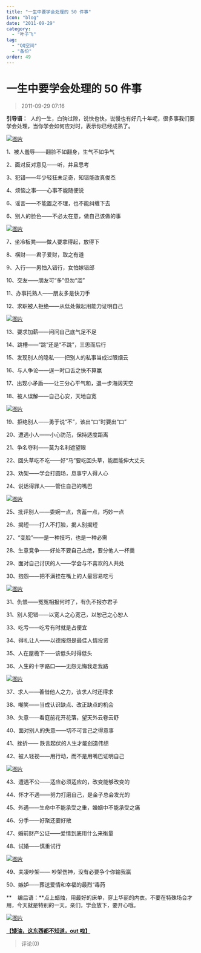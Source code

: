 ```yaml
---
title: "一生中要学会处理的 50 件事"
icon: "blog"
date: "2011-09-29"
category:
  - "叶子飞"
tag:
  - "QQ空间"
  - "备份"
order: 49
---
```

# 一生中要学会处理的 50 件事

> 2011-09-29 07:16

**引导语：**  人的一生，白驹过隙，说快也快，说慢也有好几十年呢，很多事我们要学会处理，当你学会如何应对时，表示你已经成熟了。

[![图片](https://pan.4a1801.life:11443/d/public/Qzone_wyf/Blogs/images/FC9BDC50.webp)](https://pan.4a1801.life:11443/d/public/Qzone_wyf/Blogs/images/FC9BDC50.webp)

1、被人羞辱——翻脸不如翻身，生气不如争气

2、面对反对意见——听，并且思考

3、犯错——年少轻狂未足奇，知错能改真俊杰

4、烦恼之事——心事不能随便说

6、谣言——不能置之不理，也不能纠缠下去

6、别人的脸色——不必太在意，做自己该做的事

[![图片](https://pan.4a1801.life:11443/d/public/Qzone_wyf/Blogs/images/60C39A10.webp)](https://pan.4a1801.life:11443/d/public/Qzone_wyf/Blogs/images/60C39A10.webp)

7、坐冷板凳——做人要拿得起，放得下

8、横财——君子爱财，取之有道

9、入行——男怕入错行，女怕嫁错郎

10、交友——朋友可“多”但勿“滥”

11、办事托熟人——朋友多是快刀手

12、求职被人拒绝——从低处做起用能力证明自己

[![图片](https://pan.4a1801.life:11443/d/public/Qzone_wyf/Blogs/images/26C2E5A6.webp)](https://pan.4a1801.life:11443/d/public/Qzone_wyf/Blogs/images/26C2E5A6.webp)

13、要求加薪——问问自己底气足不足

14、跳槽——“跳”还是“不跳”，三思而后行

15、发现别人的隐私——把别人的私事当成过眼烟云

16、与人争论——逞一时口舌之快不算赢

17、出现小矛盾——让三分心平气和，退一步海阔天空

18、被人误解——自己心安，天地自宽

[![图片](https://pan.4a1801.life:11443/d/public/Qzone_wyf/Blogs/images/B276494C.webp)](https://pan.4a1801.life:11443/d/public/Qzone_wyf/Blogs/images/B276494C.webp)

19、拒绝别人——勇于说“不”，该出“口”时要出“口”

20、遭遇小人——小心防范，保持适度距离

21、争名夺利——莫为名利遮望眼

22、回头草吃不吃——好“马”要吃回头草，能屈能伸大丈夫

23、劝架——学会打圆场，息事宁人得人心

24、说话得罪人——管住自己的嘴巴

[![图片](https://pan.4a1801.life:11443/d/public/Qzone_wyf/Blogs/images/4A7E4CF9.webp)](https://pan.4a1801.life:11443/d/public/Qzone_wyf/Blogs/images/4A7E4CF9.webp)

25、批评别人——委婉一点，含蓄一点，巧妙一点

26、揭短——打人不打脸，揭人别揭短

27、“变脸”——是一种技巧，也是一种必需

28、生意竞争——好处不要自己占绝，要分他人一杯羹

29、面对自己讨厌的人——学会与不喜欢的人共处

30、抱怨——把不满挂在嘴上的人最容易吃亏

[![图片](https://pan.4a1801.life:11443/d/public/Qzone_wyf/Blogs/images/B8D41A13.webp)](https://pan.4a1801.life:11443/d/public/Qzone_wyf/Blogs/images/B8D41A13.webp)

31、仇恨——冤冤相报何时了，有仇不报亦君子

31、别人犯错——以宽人之心宽己，以恕己之心恕人

33、吃亏——吃亏有时就是占便宜

34、得礼让人——以德报怨是最佳人情投资

35、人在屋檐下——该低头时得低头

36、人生的十字路口——无怨无悔我走我路

[![图片](https://pan.4a1801.life:11443/d/public/Qzone_wyf/Blogs/images/CF0D5D35.webp)](https://pan.4a1801.life:11443/d/public/Qzone_wyf/Blogs/images/CF0D5D35.webp)

37、求人——善借他人之力，该求人时还得求

38、嘲笑——当成认识缺点、改正缺点的机会

39、失意——看庭前花开花落，望天外云卷云舒

40、面对别人的失意——切不可言己之得意事

41、挫折—— 跌言起伏的人生才能创造伟绩

42、被人轻视——用行动，而不是用嘴巴证明自己

[![图片](https://pan.4a1801.life:11443/d/public/Qzone_wyf/Blogs/images/51F4C529.gif)](https://pan.4a1801.life:11443/d/public/Qzone_wyf/Blogs/images/51F4C529.gif)

43、遭遇不公——适应必须适应的，改变能够改变的

44、怀才不遇——努力打磨自己，是金子总会发光的

45、外遇——生命中不能承受之重，婚姻中不能承受之痛

46、分手——好聚还要好散

47、婚前财产公证——爱情到底用什么来衡量

48、试婚——慎重试行

[![图片](https://pan.4a1801.life:11443/d/public/Qzone_wyf/Blogs/images/A30D361B.webp)](https://pan.4a1801.life:11443/d/public/Qzone_wyf/Blogs/images/A30D361B.webp)

49、夫凄吵架—— 吵架伤神，没有必要争个你输我赢

50、嫉妒——葬送爱情和幸福的最烈“毒药

**    编后语：**点上蜡烛，用最好的床单，穿上华丽的内衣。不要在特殊场合才用，今天就是特别的一天。亲们，学会放下，要开心哦。

[](http://b208.photo.store.qq.com/http_imgload.cgi?/rurl4_b=4ddfef16269cb8ddfc5b8ab241a40b353b49da79b34b0d362138ea9f29b7f213deb0343b9feea245c1e5768bbf51815df9b9bc13a01e68e27568baebb8d7c3798b7a655ad5d59f71e66e0db0464291cc1c2ad700&a=208&b=208)[](http://b208.photo.store.qq.com/http_imgload.cgi?/rurl4_b=4ddfef16269cb8ddfc5b8ab241a40b353b49da79b34b0d362138ea9f29b7f213deb0343b9feea245c1e5768bbf51815df9b9bc13a01e68e27568baebb8d7c3798b7a655ad5d59f71e66e0db0464291cc1c2ad700&a=208&b=208)[](http://b208.photo.store.qq.com/http_imgload.cgi?/rurl4_b=4ddfef16269cb8ddfc5b8ab241a40b353b49da79b34b0d362138ea9f29b7f213deb0343b9feea245c1e5768bbf51815df9b9bc13a01e68e27568baebb8d7c3798b7a655ad5d59f71e66e0db0464291cc1c2ad700&a=208&b=208)[](http://b208.photo.store.qq.com/http_imgload.cgi?/rurl4_b=4ddfef16269cb8ddfc5b8ab241a40b353b49da79b34b0d362138ea9f29b7f213deb0343b9feea245c1e5768bbf51815df9b9bc13a01e68e27568baebb8d7c3798b7a655ad5d59f71e66e0db0464291cc1c2ad700&a=208&b=208)[](http://b208.photo.store.qq.com/http_imgload.cgi?/rurl4_b=4ddfef16269cb8ddfc5b8ab241a40b353b49da79b34b0d362138ea9f29b7f213deb0343b9feea245c1e5768bbf51815df9b9bc13a01e68e27568baebb8d7c3798b7a655ad5d59f71e66e0db0464291cc1c2ad700&a=208&b=208)[](http://b208.photo.store.qq.com/http_imgload.cgi?/rurl4_b=4ddfef16269cb8ddfc5b8ab241a40b353b49da79b34b0d362138ea9f29b7f213deb0343b9feea245c1e5768bbf51815df9b9bc13a01e68e27568baebb8d7c3798b7a655ad5d59f71e66e0db0464291cc1c2ad700&a=208&b=208)[](http://b208.photo.store.qq.com/http_imgload.cgi?/rurl4_b=4ddfef16269cb8ddfc5b8ab241a40b353b49da79b34b0d362138ea9f29b7f213deb0343b9feea245c1e5768bbf51815df9b9bc13a01e68e27568baebb8d7c3798b7a655ad5d59f71e66e0db0464291cc1c2ad700&a=208&b=208)[](http://b208.photo.store.qq.com/http_imgload.cgi?/rurl4_b=4ddfef16269cb8ddfc5b8ab241a40b353b49da79b34b0d362138ea9f29b7f213deb0343b9feea245c1e5768bbf51815df9b9bc13a01e68e27568baebb8d7c3798b7a655ad5d59f71e66e0db0464291cc1c2ad700&a=208&b=208)[](http://b208.photo.store.qq.com/http_imgload.cgi?/rurl4_b=4ddfef16269cb8ddfc5b8ab241a40b353b49da79b34b0d362138ea9f29b7f213deb0343b9feea245c1e5768bbf51815df9b9bc13a01e68e27568baebb8d7c3798b7a655ad5d59f71e66e0db0464291cc1c2ad700&a=208&b=208)[](http://b208.photo.store.qq.com/http_imgload.cgi?/rurl4_b=4ddfef16269cb8ddfc5b8ab241a40b353b49da79b34b0d362138ea9f29b7f213deb0343b9feea245c1e5768bbf51815df9b9bc13a01e68e27568baebb8d7c3798b7a655ad5d59f71e66e0db0464291cc1c2ad700&a=208&b=208)[](http://b208.photo.store.qq.com/http_imgload.cgi?/rurl4_b=4ddfef16269cb8ddfc5b8ab241a40b353b49da79b34b0d362138ea9f29b7f213deb0343b9feea245c1e5768bbf51815df9b9bc13a01e68e27568baebb8d7c3798b7a655ad5d59f71e66e0db0464291cc1c2ad700&a=208&b=208)[](http://b208.photo.store.qq.com/http_imgload.cgi?/rurl4_b=4ddfef16269cb8ddfc5b8ab241a40b353b49da79b34b0d362138ea9f29b7f213deb0343b9feea245c1e5768bbf51815df9b9bc13a01e68e27568baebb8d7c3798b7a655ad5d59f71e66e0db0464291cc1c2ad700&a=208&b=208)[](http://b208.photo.store.qq.com/http_imgload.cgi?/rurl4_b=4ddfef16269cb8ddfc5b8ab241a40b353b49da79b34b0d362138ea9f29b7f213deb0343b9feea245c1e5768bbf51815df9b9bc13a01e68e27568baebb8d7c3798b7a655ad5d59f71e66e0db0464291cc1c2ad700&a=208&b=208)[](http://b208.photo.store.qq.com/http_imgload.cgi?/rurl4_b=4ddfef16269cb8ddfc5b8ab241a40b353b49da79b34b0d362138ea9f29b7f213deb0343b9feea245c1e5768bbf51815df9b9bc13a01e68e27568baebb8d7c3798b7a655ad5d59f71e66e0db0464291cc1c2ad700&a=208&b=208)[](http://b208.photo.store.qq.com/http_imgload.cgi?/rurl4_b=4ddfef16269cb8ddfc5b8ab241a40b353b49da79b34b0d362138ea9f29b7f213deb0343b9feea245c1e5768bbf51815df9b9bc13a01e68e27568baebb8d7c3798b7a655ad5d59f71e66e0db0464291cc1c2ad700&a=208&b=208)[](http://b208.photo.store.qq.com/http_imgload.cgi?/rurl4_b=4ddfef16269cb8ddfc5b8ab241a40b353b49da79b34b0d362138ea9f29b7f213deb0343b9feea245c1e5768bbf51815df9b9bc13a01e68e27568baebb8d7c3798b7a655ad5d59f71e66e0db0464291cc1c2ad700&a=208&b=208)[](http://b208.photo.store.qq.com/http_imgload.cgi?/rurl4_b=4ddfef16269cb8ddfc5b8ab241a40b353b49da79b34b0d362138ea9f29b7f213deb0343b9feea245c1e5768bbf51815df9b9bc13a01e68e27568baebb8d7c3798b7a655ad5d59f71e66e0db0464291cc1c2ad700&a=208&b=208)[](http://b208.photo.store.qq.com/http_imgload.cgi?/rurl4_b=4ddfef16269cb8ddfc5b8ab241a40b353b49da79b34b0d362138ea9f29b7f213deb0343b9feea245c1e5768bbf51815df9b9bc13a01e68e27568baebb8d7c3798b7a655ad5d59f71e66e0db0464291cc1c2ad700&a=208&b=208)[](http://b208.photo.store.qq.com/http_imgload.cgi?/rurl4_b=4ddfef16269cb8ddfc5b8ab241a40b353b49da79b34b0d362138ea9f29b7f213deb0343b9feea245c1e5768bbf51815df9b9bc13a01e68e27568baebb8d7c3798b7a655ad5d59f71e66e0db0464291cc1c2ad700&a=208&b=208)[](http://b208.photo.store.qq.com/http_imgload.cgi?/rurl4_b=4ddfef16269cb8ddfc5b8ab241a40b353b49da79b34b0d362138ea9f29b7f213deb0343b9feea245c1e5768bbf51815df9b9bc13a01e68e27568baebb8d7c3798b7a655ad5d59f71e66e0db0464291cc1c2ad700&a=208&b=208)[](http://b208.photo.store.qq.com/http_imgload.cgi?/rurl4_b=4ddfef16269cb8ddfc5b8ab241a40b353b49da79b34b0d362138ea9f29b7f213deb0343b9feea245c1e5768bbf51815df9b9bc13a01e68e27568baebb8d7c3798b7a655ad5d59f71e66e0db0464291cc1c2ad700&a=208&b=208)[](http://b208.photo.store.qq.com/http_imgload.cgi?/rurl4_b=4ddfef16269cb8ddfc5b8ab241a40b353b49da79b34b0d362138ea9f29b7f213deb0343b9feea245c1e5768bbf51815df9b9bc13a01e68e27568baebb8d7c3798b7a655ad5d59f71e66e0db0464291cc1c2ad700&a=208&b=208)[](http://b208.photo.store.qq.com/http_imgload.cgi?/rurl4_b=4ddfef16269cb8ddfc5b8ab241a40b353b49da79b34b0d362138ea9f29b7f213deb0343b9feea245c1e5768bbf51815df9b9bc13a01e68e27568baebb8d7c3798b7a655ad5d59f71e66e0db0464291cc1c2ad700&a=208&b=208)[](http://b208.photo.store.qq.com/http_imgload.cgi?/rurl4_b=4ddfef16269cb8ddfc5b8ab241a40b353b49da79b34b0d362138ea9f29b7f213deb0343b9feea245c1e5768bbf51815df9b9bc13a01e68e27568baebb8d7c3798b7a655ad5d59f71e66e0db0464291cc1c2ad700&a=208&b=208)[](http://b208.photo.store.qq.com/http_imgload.cgi?/rurl4_b=4ddfef16269cb8ddfc5b8ab241a40b353b49da79b34b0d362138ea9f29b7f213deb0343b9feea245c1e5768bbf51815df9b9bc13a01e68e27568baebb8d7c3798b7a655ad5d59f71e66e0db0464291cc1c2ad700&a=208&b=208)[](http://b208.photo.store.qq.com/http_imgload.cgi?/rurl4_b=4ddfef16269cb8ddfc5b8ab241a40b353b49da79b34b0d362138ea9f29b7f213deb0343b9feea245c1e5768bbf51815df9b9bc13a01e68e27568baebb8d7c3798b7a655ad5d59f71e66e0db0464291cc1c2ad700&a=208&b=208)[](http://b208.photo.store.qq.com/http_imgload.cgi?/rurl4_b=4ddfef16269cb8ddfc5b8ab241a40b353b49da79b34b0d362138ea9f29b7f213deb0343b9feea245c1e5768bbf51815df9b9bc13a01e68e27568baebb8d7c3798b7a655ad5d59f71e66e0db0464291cc1c2ad700&a=208&b=208)[](http://b208.photo.store.qq.com/http_imgload.cgi?/rurl4_b=4ddfef16269cb8ddfc5b8ab241a40b353b49da79b34b0d362138ea9f29b7f213deb0343b9feea245c1e5768bbf51815df9b9bc13a01e68e27568baebb8d7c3798b7a655ad5d59f71e66e0db0464291cc1c2ad700&a=208&b=208)[](http://b208.photo.store.qq.com/http_imgload.cgi?/rurl4_b=4ddfef16269cb8ddfc5b8ab241a40b353b49da79b34b0d362138ea9f29b7f213deb0343b9feea245c1e5768bbf51815df9b9bc13a01e68e27568baebb8d7c3798b7a655ad5d59f71e66e0db0464291cc1c2ad700&a=208&b=208)[](http://b208.photo.store.qq.com/http_imgload.cgi?/rurl4_b=4ddfef16269cb8ddfc5b8ab241a40b353b49da79b34b0d362138ea9f29b7f213deb0343b9feea245c1e5768bbf51815df9b9bc13a01e68e27568baebb8d7c3798b7a655ad5d59f71e66e0db0464291cc1c2ad700&a=208&b=208)[](http://b208.photo.store.qq.com/http_imgload.cgi?/rurl4_b=4ddfef16269cb8ddfc5b8ab241a40b353b49da79b34b0d362138ea9f29b7f213deb0343b9feea245c1e5768bbf51815df9b9bc13a01e68e27568baebb8d7c3798b7a655ad5d59f71e66e0db0464291cc1c2ad700&a=208&b=208)[](http://b208.photo.store.qq.com/http_imgload.cgi?/rurl4_b=4ddfef16269cb8ddfc5b8ab241a40b353b49da79b34b0d362138ea9f29b7f213deb0343b9feea245c1e5768bbf51815df9b9bc13a01e68e27568baebb8d7c3798b7a655ad5d59f71e66e0db0464291cc1c2ad700&a=208&b=208)[](http://b208.photo.store.qq.com/http_imgload.cgi?/rurl4_b=4ddfef16269cb8ddfc5b8ab241a40b353b49da79b34b0d362138ea9f29b7f213deb0343b9feea245c1e5768bbf51815df9b9bc13a01e68e27568baebb8d7c3798b7a655ad5d59f71e66e0db0464291cc1c2ad700&a=208&b=208)[](http://b208.photo.store.qq.com/http_imgload.cgi?/rurl4_b=4ddfef16269cb8ddfc5b8ab241a40b353b49da79b34b0d362138ea9f29b7f213deb0343b9feea245c1e5768bbf51815df9b9bc13a01e68e27568baebb8d7c3798b7a655ad5d59f71e66e0db0464291cc1c2ad700&a=208&b=208)[](http://b208.photo.store.qq.com/http_imgload.cgi?/rurl4_b=4ddfef16269cb8ddfc5b8ab241a40b353b49da79b34b0d362138ea9f29b7f213deb0343b9feea245c1e5768bbf51815df9b9bc13a01e68e27568baebb8d7c3798b7a655ad5d59f71e66e0db0464291cc1c2ad700&a=208&b=208)[](http://b208.photo.store.qq.com/http_imgload.cgi?/rurl4_b=4ddfef16269cb8ddfc5b8ab241a40b353b49da79b34b0d362138ea9f29b7f213deb0343b9feea245c1e5768bbf51815df9b9bc13a01e68e27568baebb8d7c3798b7a655ad5d59f71e66e0db0464291cc1c2ad700&a=208&b=208)[](http://b208.photo.store.qq.com/http_imgload.cgi?/rurl4_b=4ddfef16269cb8ddfc5b8ab241a40b353b49da79b34b0d362138ea9f29b7f213deb0343b9feea245c1e5768bbf51815df9b9bc13a01e68e27568baebb8d7c3798b7a655ad5d59f71e66e0db0464291cc1c2ad700&a=208&b=208)[](http://b208.photo.store.qq.com/http_imgload.cgi?/rurl4_b=4ddfef16269cb8ddfc5b8ab241a40b353b49da79b34b0d362138ea9f29b7f213deb0343b9feea245c1e5768bbf51815df9b9bc13a01e68e27568baebb8d7c3798b7a655ad5d59f71e66e0db0464291cc1c2ad700&a=208&b=208)[](http://b208.photo.store.qq.com/http_imgload.cgi?/rurl4_b=4ddfef16269cb8ddfc5b8ab241a40b353b49da79b34b0d362138ea9f29b7f213deb0343b9feea245c1e5768bbf51815df9b9bc13a01e68e27568baebb8d7c3798b7a655ad5d59f71e66e0db0464291cc1c2ad700&a=208&b=208)[](http://b208.photo.store.qq.com/http_imgload.cgi?/rurl4_b=4ddfef16269cb8ddfc5b8ab241a40b353b49da79b34b0d362138ea9f29b7f213deb0343b9feea245c1e5768bbf51815df9b9bc13a01e68e27568baebb8d7c3798b7a655ad5d59f71e66e0db0464291cc1c2ad700&a=208&b=208)[](http://b208.photo.store.qq.com/http_imgload.cgi?/rurl4_b=4ddfef16269cb8ddfc5b8ab241a40b353b49da79b34b0d362138ea9f29b7f213deb0343b9feea245c1e5768bbf51815df9b9bc13a01e68e27568baebb8d7c3798b7a655ad5d59f71e66e0db0464291cc1c2ad700&a=208&b=208)[](http://b208.photo.store.qq.com/http_imgload.cgi?/rurl4_b=4ddfef16269cb8ddfc5b8ab241a40b353b49da79b34b0d362138ea9f29b7f213deb0343b9feea245c1e5768bbf51815df9b9bc13a01e68e27568baebb8d7c3798b7a655ad5d59f71e66e0db0464291cc1c2ad700&a=208&b=208)[](http://b208.photo.store.qq.com/http_imgload.cgi?/rurl4_b=4ddfef16269cb8ddfc5b8ab241a40b353b49da79b34b0d362138ea9f29b7f213deb0343b9feea245c1e5768bbf51815df9b9bc13a01e68e27568baebb8d7c3798b7a655ad5d59f71e66e0db0464291cc1c2ad700&a=208&b=208)[](http://b208.photo.store.qq.com/http_imgload.cgi?/rurl4_b=4ddfef16269cb8ddfc5b8ab241a40b353b49da79b34b0d362138ea9f29b7f213deb0343b9feea245c1e5768bbf51815df9b9bc13a01e68e27568baebb8d7c3798b7a655ad5d59f71e66e0db0464291cc1c2ad700&a=208&b=208)[](http://b208.photo.store.qq.com/http_imgload.cgi?/rurl4_b=4ddfef16269cb8ddfc5b8ab241a40b353b49da79b34b0d362138ea9f29b7f213deb0343b9feea245c1e5768bbf51815df9b9bc13a01e68e27568baebb8d7c3798b7a655ad5d59f71e66e0db0464291cc1c2ad700&a=208&b=208)[](http://b208.photo.store.qq.com/http_imgload.cgi?/rurl4_b=4ddfef16269cb8ddfc5b8ab241a40b353b49da79b34b0d362138ea9f29b7f213deb0343b9feea245c1e5768bbf51815df9b9bc13a01e68e27568baebb8d7c3798b7a655ad5d59f71e66e0db0464291cc1c2ad700&a=208&b=208)[](http://b208.photo.store.qq.com/http_imgload.cgi?/rurl4_b=4ddfef16269cb8ddfc5b8ab241a40b353b49da79b34b0d362138ea9f29b7f213deb0343b9feea245c1e5768bbf51815df9b9bc13a01e68e27568baebb8d7c3798b7a655ad5d59f71e66e0db0464291cc1c2ad700&a=208&b=208)[](http://b208.photo.store.qq.com/http_imgload.cgi?/rurl4_b=4ddfef16269cb8ddfc5b8ab241a40b353b49da79b34b0d362138ea9f29b7f213deb0343b9feea245c1e5768bbf51815df9b9bc13a01e68e27568baebb8d7c3798b7a655ad5d59f71e66e0db0464291cc1c2ad700&a=208&b=208)[](http://b208.photo.store.qq.com/http_imgload.cgi?/rurl4_b=4ddfef16269cb8ddfc5b8ab241a40b353b49da79b34b0d362138ea9f29b7f213deb0343b9feea245c1e5768bbf51815df9b9bc13a01e68e27568baebb8d7c3798b7a655ad5d59f71e66e0db0464291cc1c2ad700&a=208&b=208)[](http://b208.photo.store.qq.com/http_imgload.cgi?/rurl4_b=4ddfef16269cb8ddfc5b8ab241a40b353b49da79b34b0d362138ea9f29b7f213deb0343b9feea245c1e5768bbf51815df9b9bc13a01e68e27568baebb8d7c3798b7a655ad5d59f71e66e0db0464291cc1c2ad700&a=208&b=208)[](http://b208.photo.store.qq.com/http_imgload.cgi?/rurl4_b=4ddfef16269cb8ddfc5b8ab241a40b353b49da79b34b0d362138ea9f29b7f213deb0343b9feea245c1e5768bbf51815df9b9bc13a01e68e27568baebb8d7c3798b7a655ad5d59f71e66e0db0464291cc1c2ad700&a=208&b=208)[](http://b208.photo.store.qq.com/http_imgload.cgi?/rurl4_b=4ddfef16269cb8ddfc5b8ab241a40b353b49da79b34b0d362138ea9f29b7f213deb0343b9feea245c1e5768bbf51815df9b9bc13a01e68e27568baebb8d7c3798b7a655ad5d59f71e66e0db0464291cc1c2ad700&a=208&b=208)[](http://b208.photo.store.qq.com/http_imgload.cgi?/rurl4_b=4ddfef16269cb8ddfc5b8ab241a40b353b49da79b34b0d362138ea9f29b7f213deb0343b9feea245c1e5768bbf51815df9b9bc13a01e68e27568baebb8d7c3798b7a655ad5d59f71e66e0db0464291cc1c2ad700&a=208&b=208)[](http://b208.photo.store.qq.com/http_imgload.cgi?/rurl4_b=4ddfef16269cb8ddfc5b8ab241a40b353b49da79b34b0d362138ea9f29b7f213deb0343b9feea245c1e5768bbf51815df9b9bc13a01e68e27568baebb8d7c3798b7a655ad5d59f71e66e0db0464291cc1c2ad700&a=208&b=208)[](http://b208.photo.store.qq.com/http_imgload.cgi?/rurl4_b=4ddfef16269cb8ddfc5b8ab241a40b353b49da79b34b0d362138ea9f29b7f213deb0343b9feea245c1e5768bbf51815df9b9bc13a01e68e27568baebb8d7c3798b7a655ad5d59f71e66e0db0464291cc1c2ad700&a=208&b=208)[](http://b208.photo.store.qq.com/http_imgload.cgi?/rurl4_b=4ddfef16269cb8ddfc5b8ab241a40b353b49da79b34b0d362138ea9f29b7f213deb0343b9feea245c1e5768bbf51815df9b9bc13a01e68e27568baebb8d7c3798b7a655ad5d59f71e66e0db0464291cc1c2ad700&a=208&b=208)[](http://b208.photo.store.qq.com/http_imgload.cgi?/rurl4_b=4ddfef16269cb8ddfc5b8ab241a40b353b49da79b34b0d362138ea9f29b7f213deb0343b9feea245c1e5768bbf51815df9b9bc13a01e68e27568baebb8d7c3798b7a655ad5d59f71e66e0db0464291cc1c2ad700&a=208&b=208)[](http://b208.photo.store.qq.com/http_imgload.cgi?/rurl4_b=4ddfef16269cb8ddfc5b8ab241a40b353b49da79b34b0d362138ea9f29b7f213deb0343b9feea245c1e5768bbf51815df9b9bc13a01e68e27568baebb8d7c3798b7a655ad5d59f71e66e0db0464291cc1c2ad700&a=208&b=208)[](http://b208.photo.store.qq.com/http_imgload.cgi?/rurl4_b=4ddfef16269cb8ddfc5b8ab241a40b353b49da79b34b0d362138ea9f29b7f213deb0343b9feea245c1e5768bbf51815df9b9bc13a01e68e27568baebb8d7c3798b7a655ad5d59f71e66e0db0464291cc1c2ad700&a=208&b=208)[](http://b208.photo.store.qq.com/http_imgload.cgi?/rurl4_b=4ddfef16269cb8ddfc5b8ab241a40b353b49da79b34b0d362138ea9f29b7f213deb0343b9feea245c1e5768bbf51815df9b9bc13a01e68e27568baebb8d7c3798b7a655ad5d59f71e66e0db0464291cc1c2ad700&a=208&b=208)[](http://b208.photo.store.qq.com/http_imgload.cgi?/rurl4_b=4ddfef16269cb8ddfc5b8ab241a40b353b49da79b34b0d362138ea9f29b7f213deb0343b9feea245c1e5768bbf51815df9b9bc13a01e68e27568baebb8d7c3798b7a655ad5d59f71e66e0db0464291cc1c2ad700&a=208&b=208)[![图片](https://pan.4a1801.life:11443/d/public/Qzone_wyf/Blogs/images/0C3929DB.gif)](https://pan.4a1801.life:11443/d/public/Qzone_wyf/Blogs/images/0C3929DB.gif)

[**【矮油，这东西都不知道，out 啦】**](http://user.qzone.qq.com/709809081/share/1312371920)

> 评论(0)
